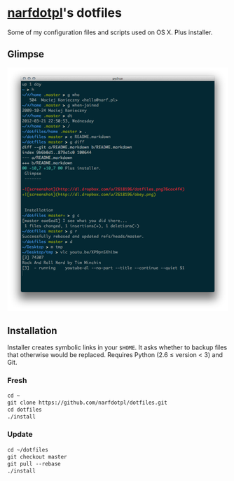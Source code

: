 [narfdotpl][]'s dotfiles
========================

Some of my configuration files and scripts used on OS X.
Plus installer.

  [narfdotpl]: http://narf.pl/


Glimpse
-------

![screenshot](screenshot.png)


Installation
------------

Installer creates symbolic links in your `$HOME`.  It asks whether
to backup files that otherwise would be replaced.  Requires Python
(2.6 ≤ version < 3) and Git.


### Fresh

    cd ~
    git clone https://github.com/narfdotpl/dotfiles.git
    cd dotfiles
    ./install


### Update

    cd ~/dotfiles
    git checkout master
    git pull --rebase
    ./install
